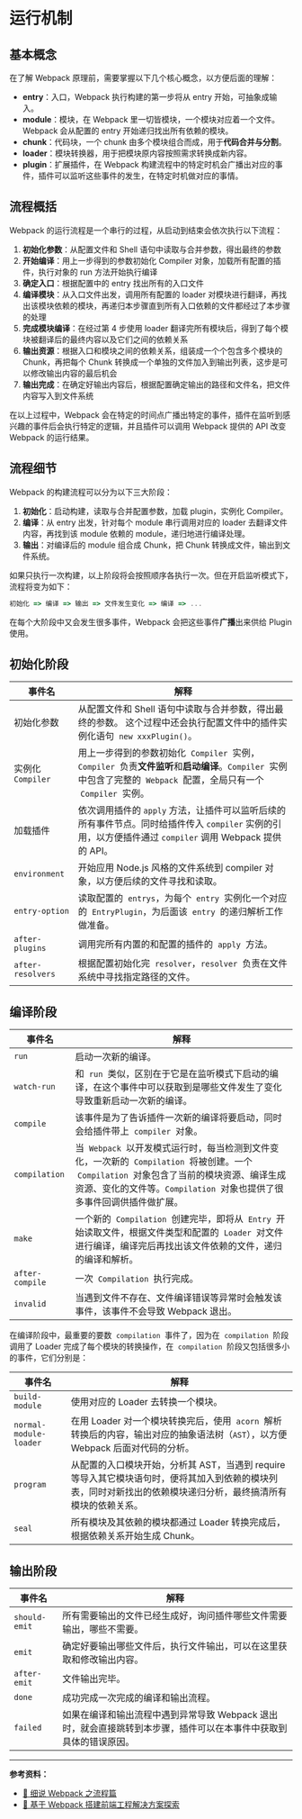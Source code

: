 # 运行机制

## 基本概念

在了解 Webpack 原理前，需要掌握以下几个核心概念，以方便后面的理解：

- **entry**：入口，Webpack 执行构建的第一步将从 entry 开始，可抽象成输入。
- **module**：模块，在 Webpack 里一切皆模块，一个模块对应着一个文件。Webpack 会从配置的 entry 开始递归找出所有依赖的模块。
- **chunk**：代码块，一个 chunk 由多个模块组合而成，用于**代码合并与分割**。
- **loader**：模块转换器，用于把模块原内容按照需求转换成新内容。
- **plugin**：扩展插件，在 Webpack 构建流程中的特定时机会广播出对应的事件，插件可以监听这些事件的发生，在特定时机做对应的事情。

## 流程概括

Webpack 的运行流程是一个串行的过程，从启动到结束会依次执行以下流程：

1. **初始化参数**：从配置文件和 Shell 语句中读取与合并参数，得出最终的参数
2. **开始编译**：用上一步得到的参数初始化 Compiler 对象，加载所有配置的插件，执行对象的 run 方法开始执行编译
3. **确定入口**：根据配置中的 entry 找出所有的入口文件
4. **编译模块**：从入口文件出发，调用所有配置的 loader 对模块进行翻译，再找出该模块依赖的模块，再递归本步骤直到所有入口依赖的文件都经过了本步骤的处理
5. **完成模块编译**：在经过第 4 步使用 loader 翻译完所有模块后，得到了每个模块被翻译后的最终内容以及它们之间的依赖关系
6. **输出资源**：根据入口和模块之间的依赖关系，组装成一个个包含多个模块的 Chunk，再把每个 Chunk 转换成一个单独的文件加入到输出列表，这步是可以修改输出内容的最后机会
7. **输出完成**：在确定好输出内容后，根据配置确定输出的路径和文件名，把文件内容写入到文件系统

在以上过程中，Webpack 会在特定的时间点广播出特定的事件，插件在监听到感兴趣的事件后会执行特定的逻辑，并且插件可以调用 Webpack 提供的 API 改变 Webpack 的运行结果。

## 流程细节

Webpack 的构建流程可以分为以下三大阶段：

1. **初始化**：启动构建，读取与合并配置参数，加载 plugin，实例化 Compiler。
2. **编译**：从 entry 出发，针对每个 module 串行调用对应的 loader 去翻译文件内容，再找到该 module 依赖的 module，递归地进行编译处理。
3. **输出**：对编译后的 module 组合成 Chunk，把 Chunk 转换成文件，输出到文件系统。

如果只执行一次构建，以上阶段将会按照顺序各执行一次。但在开启监听模式下，流程将变为如下：

```js
初始化 => 编译 => 输出 => 文件发生变化 => 编译 => ...
```

在每个大阶段中又会发生很多事件，Webpack 会把这些事件**广播**出来供给 Plugin 使用。

## 初始化阶段

| 事件名            | 解释                                                                                                                                                                      |
| ----------------- | ------------------------------------------------------------------------------------------------------------------------------------------------------------------------- |
| 初始化参数        | 从配置文件和 Shell 语句中读取与合并参数，得出最终的参数。 这个过程中还会执行配置文件中的插件实例化语句  `new xxxPlugin()`。                                               |
| 实例化 `Compiler` | 用上一步得到的参数初始化  `Compiler`  实例，`Compiler`  负责**文件监听**和**启动编译**。`Compiler`  实例中包含了完整的  `Webpack`  配置，全局只有一个  `Compiler`  实例。 |
| 加载插件          | 依次调用插件的 `apply` 方法，让插件可以监听后续的所有事件节点。同时给插件传入 `compiler` 实例的引用，以方便插件通过 `compiler` 调用 Webpack 提供的 API。                  |
| `environment`     | 开始应用 Node.js 风格的文件系统到 compiler 对象，以方便后续的文件寻找和读取。                                                                                             |
| `entry-option`    | 读取配置的  `entrys`，为每个  `entry`  实例化一个对应的  `EntryPlugin`，为后面该  `entry`  的递归解析工作做准备。                                                         |
| `after-plugins`   | 调用完所有内置的和配置的插件的  `apply`  方法。                                                                                                                           |
| `after-resolvers` | 根据配置初始化完  `resolver`，`resolver`  负责在文件系统中寻找指定路径的文件。                                                                                            |

## 编译阶段

| 事件名          | 解释                                                                                                                                                                                                                     |
| --------------- | ------------------------------------------------------------------------------------------------------------------------------------------------------------------------------------------------------------------------ |
| `run`           | 启动一次新的编译。                                                                                                                                                                                                       |
| `watch-run`     | 和  `run`  类似，区别在于它是在监听模式下启动的编译，在这个事件中可以获取到是哪些文件发生了变化导致重新启动一次新的编译。                                                                                                |
| `compile`       | 该事件是为了告诉插件一次新的编译将要启动，同时会给插件带上  `compiler`  对象。                                                                                                                                           |
| `compilation`   | 当  `Webpack`  以开发模式运行时，每当检测到文件变化，一次新的  `Compilation`  将被创建。一个  `Compilation`  对象包含了当前的模块资源、编译生成资源、变化的文件等。`Compilation`  对象也提供了很多事件回调供插件做扩展。 |
| `make`          | 一个新的  `Compilation`  创建完毕，即将从  `Entry`  开始读取文件，根据文件类型和配置的  `Loader`  对文件进行编译，编译完后再找出该文件依赖的文件，递归的编译和解析。                                                     |
| `after-compile` | 一次  `Compilation`  执行完成。                                                                                                                                                                                          |
| `invalid`       | 当遇到文件不存在、文件编译错误等异常时会触发该事件，该事件不会导致 Webpack 退出。                                                                                                                                        |

在编译阶段中，最重要的要数  `compilation`  事件了，因为在  `compilation`  阶段调用了 Loader 完成了每个模块的转换操作，在  `compilation`  阶段又包括很多小的事件，它们分别是：

| 事件名                 | 解释                                                                                                                                                            |
| ---------------------- | --------------------------------------------------------------------------------------------------------------------------------------------------------------- |
| `build-module`         | 使用对应的 Loader 去转换一个模块。                                                                                                                              |
| `normal-module-loader` | 在用 Loader 对一个模块转换完后，使用  `acorn`  解析转换后的内容，输出对应的抽象语法树（`AST`），以方便 Webpack 后面对代码的分析。                               |
| `program`              | 从配置的入口模块开始，分析其 AST，当遇到 require 等导入其它模块语句时，便将其加入到依赖的模块列表，同时对新找出的依赖模块递归分析，最终搞清所有模块的依赖关系。 |
| `seal`                 | 所有模块及其依赖的模块都通过 Loader 转换完成后，根据依赖关系开始生成 Chunk。                                                                                    |

## 输出阶段

| 事件名        | 解释                                                                                                              |
| ------------- | ----------------------------------------------------------------------------------------------------------------- |
| `should-emit` | 所有需要输出的文件已经生成好，询问插件哪些文件需要输出，哪些不需要。                                              |
| `emit`        | 确定好要输出哪些文件后，执行文件输出，可以在这里获取和修改输出内容。                                              |
| `after-emit`  | 文件输出完毕。                                                                                                    |
| `done`        | 成功完成一次完成的编译和输出流程。                                                                                |
| `failed`      | 如果在编译和输出流程中遇到异常导致 Webpack 退出时，就会直接跳转到本步骤，插件可以在本事件中获取到具体的错误原因。 |

---

**参考资料：**

- [📝 细说 Webpack 之流程篇](http://taobaofed.org/blog/2016/09/09/webpack-flow/)
- [📝 基于 Webpack 搭建前端工程解决方案探索](https://www.open-open.com/lib/view/open1440685541810.html)
